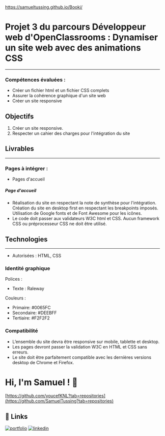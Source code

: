 https://samueltussing.github.io/Booki/

# Projet 3 du parcours Développeur web d'OpenClassrooms : Dynamiser un site web avec des animations CSS
***
### Compétences évaluées :
* Créer un fichier html et un fichier CSS complets
* Assurer la cohérence graphique d'un site web
* Créer un site responsive

## Objectifs
1. Créer un site responsive.
2. Respecter un cahier des charges pour l'intégration du site

## Livrables
***
### Pages à intégrer : 
* Pages d'accueil

##### Page d'accueil
* Réalisation du site en respectant la note de synthèse pour l'intégration. Création du site en desktop first en respectant les breakpoints imposés. Utilisation de Google fonts et de Font Awesome pour les icônes.
* Le code doit passer aux validateurs W3C html et CSS. Aucun framework CSS ou préprocesseur CSS ne doit être utilisé.


## Technologies
***
* Autorisées : HTML, CSS


### Identité graphique

Polices :
* Texte : Raleway

Couleurs :
* Primaire: #0065FC
* Secondaire: #DEEBFF
* Tertiaire: #F2F2F2

### Compatibilité

* L’ensemble du site devra être responsive sur mobile, tablette et desktop.
* Les pages devront passer la validation W3C en HTML et CSS sans erreurs.
* Le site doit être parfaitement compatible avec les dernières versions desktop de
Chrome et Firefox.


# Hi, I'm Samuel ! 👋

[https://github.com/youcefKNL?tab=repositories](https://github.com/SamuelTussing?tab=repositories)










## 🔗 Links
[![portfolio](https://img.shields.io/badge/my_portfolio-000?style=for-the-badge&logo=ko-fi&logoColor=white)](https://github.com/SamuelTussing?tab=repositories)
[![linkedin](https://img.shields.io/badge/linkedin-0A66C2?style=for-the-badge&logo=linkedin&logoColor=white)]([https://www.linkedin.com/](https://fr.linkedin.com/in/samuel-tussing-a4a178b4)https://fr.linkedin.com/in/samuel-tussing-a4a178b4)
